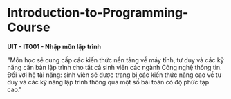 # Introduction-to-Programming-Course

**UIT - IT001 - Nhập môn lập trình**

"Môn học sẽ cung cấp các kiến thức nền tảng về máy tính, tư duy và các kỹ năng căn bản lập trình cho tất cả sinh viên các ngành Công nghệ thông tin.
Đối với hệ tài năng: sinh viên sẽ được trang bị các kiến thức nâng cao về tư duy và các kỹ năng lập trình thông qua một số bài toán có độ phức tạp cao."

